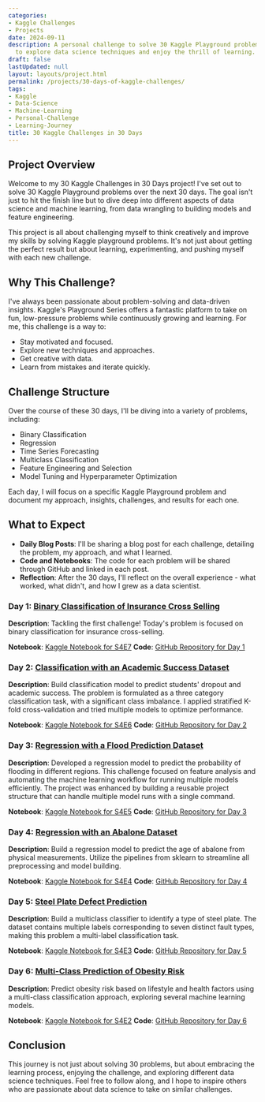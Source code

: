 ```yaml
---
categories:
- Kaggle Challenges
- Projects
date: 2024-09-11
description: A personal challenge to solve 30 Kaggle Playground problems in 30 days,
  to explore data science techniques and enjoy the thrill of learning.
draft: false
lastUpdated: null
layout: layouts/project.html
permalink: /projects/30-days-of-kaggle-challenges/
tags:
- Kaggle
- Data-Science
- Machine-Learning
- Personal-Challenge
- Learning-Journey
title: 30 Kaggle Challenges in 30 Days
---
```


## Project Overview

Welcome to my 30 Kaggle Challenges in 30 Days project! I've set out to solve 30 Kaggle Playground problems over the next 30 days. The goal isn't just to hit the finish line but to dive deep into different aspects of data science and machine learning, from data wrangling to building models and feature engineering.

This project is all about challenging myself to think creatively and improve my skills by solving Kaggle playground problems. It's not just about getting the perfect result but about learning, experimenting, and pushing myself with each new challenge.


## Why This Challenge?

I've always been passionate about problem-solving and data-driven insights. Kaggle's Playground Series offers a fantastic platform to take on fun, low-pressure problems while continuously growing and learning. For me, this challenge is a way to:

- Stay motivated and focused.
- Explore new techniques and approaches.
- Get creative with data.
- Learn from mistakes and iterate quickly.


## Challenge Structure

Over the course of these 30 days, I'll be diving into a variety of problems, including:

- Binary Classification
- Regression
- Time Series Forecasting
- Multiclass Classification
- Feature Engineering and Selection
- Model Tuning and Hyperparameter Optimization


Each day, I will focus on a specific Kaggle Playground problem and document my approach, insights, challenges, and results for each one.


## What to Expect

- **Daily Blog Posts**: I'll be sharing a blog post for each challenge, detailing the problem, my approach, and what I learned.
- **Code and Notebooks**: The code for each problem will be shared through GitHub and linked in each post.
- **Reflection**: After the 30 days, I'll reflect on the overall experience - what worked, what didn't, and how I grew as a data scientist.


### Day 1: [Binary Classification of Insurance Cross Selling](https://surajwate.com/blog/binary-classification-of-insurance-cross-selling/)

**Description**: Tackling the first challenge! Today's problem is focused on binary classification for insurance cross-selling.

**Notebook**: [Kaggle Notebook for S4E7](https://www.kaggle.com/code/surajwate/s4e7-insurance-cross-selling)
**Code**: [GitHub Repository for Day 1](https://github.com/surajwate/S4E7-Insurance-Cross-Selling)


### Day 2: [Classification with an Academic Success Dataset](https://surajwate.com/blog/classification-with-an-academic-success-dataset/)

**Description**: Build classification model to predict students' dropout and academic success. The problem is formulated as a three category classification task, with a significant class imbalance. I applied stratified K-fold cross-validation and tried multiple models to optimize performance.

**Notebook**: [Kaggle Notebook for S4E6](https://www.kaggle.com/code/surajwate/academic-success-xgboost)
**Code**: [GitHub Repository for Day 2](https://github.com/surajwate/S4E6-Academic-Success)


### Day 3: [Regression with a Flood Prediction Dataset](https://surajwate.com/blog/regression-with-a-flood-prediction-dataset/)

**Description**: Developed a regression model to predict the probability of flooding in different regions. This challenge focused on feature analysis and automating the machine learning workflow for running multiple models efficiently. The project was enhanced by building a reusable project structure that can handle multiple model runs with a single command.

**Notebook**: [Kaggle Notebook for S4E5](https://www.kaggle.com/competitions/playground-series-s4e5)
**Code**: [GitHub Repository for Day 3](https://github.com/surajwate/S4E5-Flood-Prediction-Dataset)


### Day 4: [Regression with an Abalone Dataset](https://surajwate.com/blog/regression-with-an-abalone-dataset/)

**Description**: Build a regression model to predict the age of abalone from physical measurements. Utilize the pipelines from sklearn to streamline all preprocessing and model building.

**Notebook**: [Kaggle Notebook for S4E4](https://www.kaggle.com/code/surajwate/s4e4-abalone-catboost)
**Code**: [GitHub Repository for Day 4](https://github.com/surajwate/S4E4-Regression-with-an-Abalone-Dataset)



### Day 5: [Steel Plate Defect Prediction](https://surajwate.com/blog/steel-plate-defect-prediction/)

**Description**: Build a multiclass classifier to identify a type of steel plate. The dataset contains multiple labels corresponding to seven distinct fault types, making this problem a multi-label classification task.


**Notebook**: [Kaggle Notebook for S4E3](https://www.kaggle.com/code/surajwate/s4e3-streel-plate-defect)
**Code**: [GitHub Repository for Day 5](https://github.com/surajwate/S4E3-Steel-Plate-Defect-Prediction)


### Day 6: [Multi-Class Prediction of Obesity Risk](https://surajwate.com/blog/multi-class-prediction-of-obesity-risk/)

**Description**: Predict obesity risk based on lifestyle and health factors using a multi-class classification approach, exploring several machine learning models.

**Notebook**: [Kaggle Notebook for S4E2](https://www.kaggle.com/code/surajwate/s4e2-prediction-of-obesity-risk)
**Code**: [GitHub Repository for Day 6](https://github.com/surajwate/S4E2-Multi-Class-Prediction-of-Obesity-Risk)

## Conclusion 

This journey is not just about solving 30 problems, but about embracing the learning process, enjoying the challenge, and exploring different data science techniques. Feel free to follow along, and I hope to inspire others who are passionate about data science to take on similar challenges.